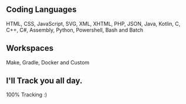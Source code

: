## Coding Languages
HTML, CSS, JavaScript, SVG, XML, XHTML, PHP, JSON, Java, Kotlin, C, C++, C#, Assembly, Python, Powershell, Bash and Batch
## Workspaces
Make, Gradle, Docker and Custom
## I'll Track you all day.
100% Tracking :)
